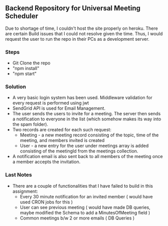## Backend Repository for Universal Meeting Scheduler

Due to shortage of time, I couldn't host the site properly on heroku. There are certain Build issues that I could not resolve given the time.
Thus, I would request the user to run the repo in their PCs as a development server.

### Steps
- Git Clone the repo
- "npm install"
- "npm start"

### Solution
- A very basic login system has been used. Middleware validation for every request is performed using jwt
- SendGrid API is used for Email Management. 
- The user sends the users to invite for a meeting. The server then sends a notification to everyone in the list (which somehow makes its way into the spam folder).
- Two records are created for each such request: 
    - Meeting - a new meeting record consisting of the topic, time of the meeting, and members invited is created
    - User - a new entry for the user under meetings array is added consisting of the meetingId from the meetings collection.
- A notification email is also sent back to all members of the meeting once a member accepts the invitation.

### Last Notes
- There are a couple of functionalities that I have failed to build in this assignment:
    - Every 30 minute notification for an invited member ( would have used CRON jobs for this )
    - User can see previous meeting ( would have made DB queries, maybe modified the Schema to add a MinutesOfMeeting field )
    - Common meetings b/w 2 or more emails ( DB Queries )

